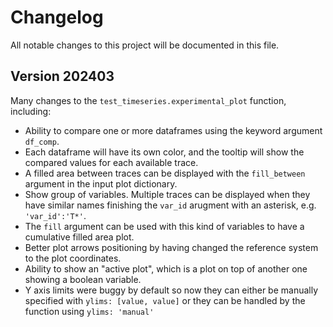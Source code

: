 # Changelog

All notable changes to this project will be documented in this file.

## Version 202403

Many changes to the `test_timeseries.experimental_plot` function, including:

- Ability to compare one or more dataframes using the keyword argument `df_comp`.
- Each dataframe will have its own color, and the tooltip will show the compared values for each available trace.
- A filled area between traces can be displayed with the `fill_between` argument in the input plot dictionary.
- Show group of variables. Multiple traces can be displayed when they have similar names finishing the `var_id` arugment with an asterisk, e.g. `'var_id':'T*'`.
- The `fill` argument can be used with this kind of variables to have a cumulative filled area plot.
- Better plot arrows positioning by having changed the reference system to the plot coordinates.
- Ability to show an "active plot", which is a plot on top of another one showing a boolean variable.
- Y axis limits were buggy by default so now they can either be manually specified with `ylims: [value, value]` or they can be handled by the function using `ylims: 'manual'`